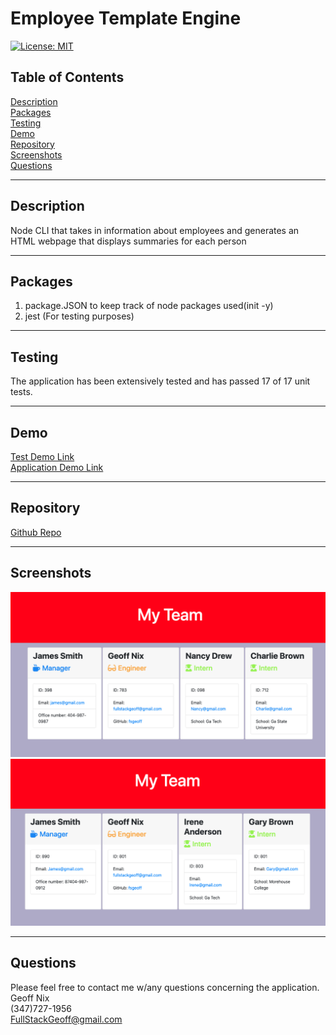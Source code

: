 # Employee Template Engine
[![License: MIT](https://img.shields.io/badge/License-MIT-yellow.svg)](https://opensource.org/licenses/MIT)

## Table of Contents
[Description](#description)<br/> 
[Packages](#packages)<br/>
[Testing](#testing)<br/>
[Demo](#demo)<br/>
[Repository](#repository)<br/>
[Screenshots](#screenshots)<br/>
[Questions](#questions)


____________________
## Description
Node CLI that takes in information about employees and generates an HTML webpage that displays summaries for each person

____________________
## Packages 
1. package.JSON to keep track of node packages used(init -y)
2. jest (For testing purposes)

____________________
## Testing
The application has been extensively tested and has passed 17 of 17 unit tests.

____________________
## Demo
[Test Demo Link](https://drive.google.com/file/d/1z8YCY-4Hc5aRc8QCLQ4OhH-ogaRlMLtu/view)<br/>
[Application Demo Link](https://drive.google.com/file/d/1jwDJuBmVknVWJhD-hSvVtYIFZ--4-mFZ/view)

____________________
## Repository
[Github Repo](http://github.com/fsgeoff)

____________________
## Screenshots
![](./screenshots/screenshot1.png)
![](./screenshots/screenshot2.png)

____________________
 ## Questions 
Please feel free to contact me w/any questions concerning the application.<br/>
Geoff Nix <br/>
(347)727-1956<br/>
FullStackGeoff@gmail.com
